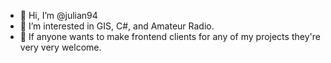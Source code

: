- 👋 Hi, I’m @julian94
- 👀 I’m interested in GIS, C#, and Amateur Radio.
- 💞️ If anyone wants to make frontend clients for any of my projects they're very very welcome.
